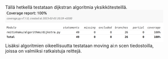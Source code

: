 Tällä hetkellä testataan dijkstran algoritmia yksikkötesteillä.\
![](./kuvat/testikattavuus.png)
Lisäksi algoritmien oikeellisuutta testataan moving ai:n scen tiedostoilla, joissa on valmiiksi ratkaistuja reittejä.